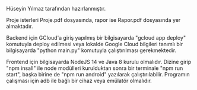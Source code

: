 Hüseyin Yılmaz tarafından hazırlanmıştır.


Proje isterleri Proje.pdf dosyasında, rapor ise Rapor.pdf dosyasında yer almaktadır.


Backend için GCloud'a giriş yapılmış bir bilgisayarda "gcloud app deploy" komutuyla deploy edilmesi veya lokalde Google Cloud bilgileri tanımlı bir bilgisayarda "python main.py" komutuyla çalıştırılması gerekmektedir.


Frontend için bilgisayarda NodeJS 14 ve Java 8 kurulu olmalıdır. Dizine girip "npm insall" ile node modülleri kurulduktan sonra
bir terminale "npm run start", başka birine de "npm run android" yazılarak çalıştırılabilir.
Programın çalışması için adb ile bağlı bir cihaz veya emülatör olmalıdır.